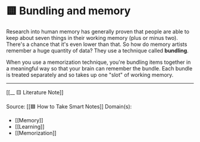 # 🟨 Bundling and memory

Research into human memory has generally proven that people are able to keep about seven things in their working memory (plus or minus two). There's a chance that it's even lower than that. So how do memory artists remember a huge quantity of data? They use a technique called __bundling__.

When you use a memorization technique, you're bundling items together in a meaningful way so that your brain can remember the bundle. Each bundle is treated separately and so takes up one "slot" of working memory.

---
[[__ 🟨 Literature Note]]

Source: [[🟦 How to Take Smart Notes]]
Domain(s):
- [[Memory]]
- [[Learning]]
- [[Memorization]]
